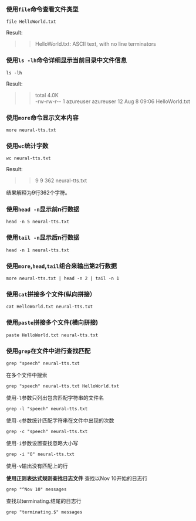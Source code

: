 
### 使用`file`命令查看文件类型
```
file HelloWorld.txt
```
Result:
>> HelloWorld.txt: ASCII text, with no line terminators

### 使用`ls -lh`命令详细显示当前目录中文件信息
```
ls -lh
```
Result:
>> total 4.0K  
 -rw-rw-r-- 1 azureuser azureuser 12 Aug  8 09:06 HelloWorld.txt

### 使用`more`命令显示文本内容
```
more neural-tts.txt
```

### 使用`wc`统计字数
```
wc neural-tts.txt
```

Result:
>>  9   9 362 neural-tts.txt

结果解释为9行362个字符。

### 使用`head -n`显示前n行数据
```
head -n 5 neural-tts.txt
```

### 使用`tail -n`显示后n行数据
```
head -n 1 neural-tts.txt
```

### 使用`more`,`head`,`tail`组合来输出第2行数据
```
more neural-tts.txt | head -n 2 | tail -n 1
```

### 使用`cat`拼接多个文件(纵向拼接）
```
cat HelloWorld.txt neural-tts.txt
```

### 使用`paste`拼接多个文件(横向拼接)
```
paste HelloWorld.txt neural-tts.txt
```

### 使用`grep`在文件中进行查找匹配
```
grep "speech" neural-tts.txt
```

在多个文件中搜索
```
grep "speech" neural-tts.txt HelloWorld.txt
```

使用`-l`参数只列出包含匹配字符串的文件名
```
grep -l "speech" neural-tts.txt
```

使用`-c`参数统计匹配字符串在文件中出现的次数
```
grep -c "speech" neural-tts.txt
```

使用`-i`参数设置查找忽略大小写
```
grep -i "O" neural-tts.txt
```

使用`-v`输出没有匹配上的行

**使用正则表达式规则查找日志文件**
查找以Nov 10开始的日志行
```
grep "^Nov 10" messages
```
查找以terminating.结尾的日志行
```
grep "terminating.$" messages
```
